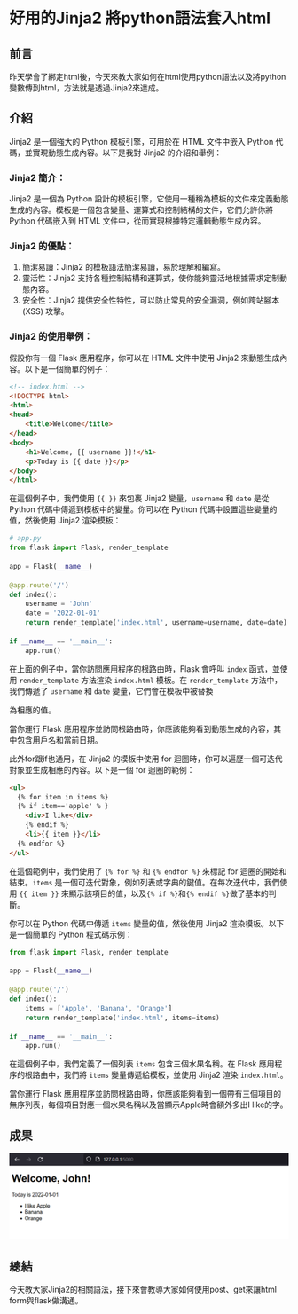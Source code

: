 # 好用的Jinja2 將python語法套入html 
## 前言
昨天學會了綁定html後，今天來教大家如何在html使用python語法以及將python變數傳到html，方法就是透過Jinja2來達成。
## 介紹
Jinja2 是一個強大的 Python 模板引擎，可用於在 HTML 文件中嵌入 Python 代碼，並實現動態生成內容。以下是我對 Jinja2 的介紹和舉例：
### Jinja2 簡介：
Jinja2 是一個為 Python 設計的模板引擎，它使用一種稱為模板的文件來定義動態生成的內容。模板是一個包含變量、運算式和控制結構的文件，它們允許你將 Python 代碼嵌入到 HTML 文件中，從而實現根據特定邏輯動態生成內容。

### Jinja2 的優點：
1. 簡潔易讀：Jinja2 的模板語法簡潔易讀，易於理解和編寫。
2. 靈活性：Jinja2 支持各種控制結構和運算式，使你能夠靈活地根據需求定制動態內容。
3. 安全性：Jinja2 提供安全性特性，可以防止常見的安全漏洞，例如跨站腳本 (XSS) 攻擊。

### Jinja2 的使用舉例：
假設你有一個 Flask 應用程序，你可以在 HTML 文件中使用 Jinja2 來動態生成內容。以下是一個簡單的例子：

```html
<!-- index.html -->
<!DOCTYPE html>
<html>
<head>
    <title>Welcome</title>
</head>
<body>
    <h1>Welcome, {{ username }}!</h1>
    <p>Today is {{ date }}</p>
</body>
</html>
```

在這個例子中，我們使用 `{{ }}` 來包裹 Jinja2 變量，`username` 和 `date` 是從 Python 代碼中傳遞到模板中的變量。你可以在 Python 代碼中設置這些變量的值，然後使用 Jinja2 渲染模板：

```python
# app.py
from flask import Flask, render_template

app = Flask(__name__)

@app.route('/')
def index():
    username = 'John'
    date = '2022-01-01'
    return render_template('index.html', username=username, date=date)

if __name__ == '__main__':
    app.run()
```

在上面的例子中，當你訪問應用程序的根路由時，Flask 會呼叫 `index` 函式，並使用 `render_template` 方法渲染 `index.html` 模板。在 `render_template` 方法中，我們傳遞了 `username` 和 `date` 變量，它們會在模板中被替換

為相應的值。

當你運行 Flask 應用程序並訪問根路由時，你應該能夠看到動態生成的內容，其中包含用戶名和當前日期。

此外for跟if也通用，在 Jinja2 的模板中使用 for 迴圈時，你可以遍歷一個可迭代對象並生成相應的內容。以下是一個 for 迴圈的範例：

```html
<ul>
  {% for item in items %}
  {% if item=='apple' % }
    <div>I like</div>
    {% endif %}
    <li>{{ item }}</li>
  {% endfor %}
</ul>
```

在這個範例中，我們使用了 `{% for %}` 和 `{% endfor %}` 來標記 for 迴圈的開始和結束。`items` 是一個可迭代對象，例如列表或字典的鍵值。在每次迭代中，我們使用 `{{ item }}` 來顯示該項目的值，以及`{% if %}`和`{% endif %}`做了基本的判斷。

你可以在 Python 代碼中傳遞 `items` 變量的值，然後使用 Jinja2 渲染模板。以下是一個簡單的 Python 程式碼示例：

```python
from flask import Flask, render_template

app = Flask(__name__)

@app.route('/')
def index():
    items = ['Apple', 'Banana', 'Orange']
    return render_template('index.html', items=items)

if __name__ == '__main__':
    app.run()
```

在這個例子中，我們定義了一個列表 `items` 包含三個水果名稱。在 Flask 應用程序的根路由中，我們將 `items` 變量傳遞給模板，並使用 Jinja2 渲染 `index.html`。

當你運行 Flask 應用程序並訪問根路由時，你應該能夠看到一個帶有三個項目的無序列表，每個項目對應一個水果名稱以及當顯示Apple時會額外多出I like的字。

## 成果
![](1.png)
## 總結
今天教大家Jinja2的相關語法，接下來會教導大家如何使用post、get來讓html form與flask做溝通。